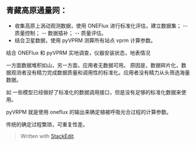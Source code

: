 ## 青藏高原通量网：
- 收集高原上涡动观测数据，使用 ONEFlux 进行标准化评估，建立数据集；
-- 质量控制；
-- 数据插补；
-- 质量评估。
- 结合卫星数据，使用 pyVPRM 测算所有站点 vprm 计算参数。

结合 ONEFlux 和 pyVPRM
实地调查，仪器安装状态，地表情况

一方面数据堆积如山，另一方面，应用者无数据可用。
原因是，数据碎片化，数据观测者没有精力完成数据质量和调用性的标准化。应用者没有精力从头筛选海量数据。

如 一些模型已经做好了标准化的数据调用接口，但是没有足够的标准化数据来使用。

pyVRPM 就是使用 oneflux 的输出来确定植被呼吸光合过程的计算参数。

传统的确定过程繁琐，可重复性差。

> Written with [StackEdit](https://stackedit.io/).
<!--stackedit_data:
eyJoaXN0b3J5IjpbLTUzMjM3NTM1NiwxOTU4MzM1ODk4LDE2OT
c3NDcwMjUsLTc0MzUyNDEwNl19
-->